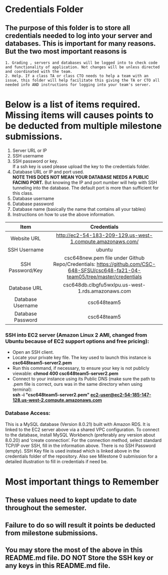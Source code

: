 # Credentials Folder

## The purpose of this folder is to store all credentials needed to log into your server and databases. This is important for many reasons. But the two most important reasons is
    1. Grading , servers and databases will be logged into to check code and functionality of application. Not changes will be unless directed and coordinated with the team.
    2. Help. If a class TA or class CTO needs to help a team with an issue, this folder will help facilitate this giving the TA or CTO all needed info AND instructions for logging into your team's server. 


# Below is a list of items required. Missing items will causes points to be deducted from multiple milestone submissions.

1. Server URL or IP
2. SSH username
3. SSH password or key.
    <br> If a ssh key is used please upload the key to the credentials folder.
4. Database URL or IP and port used.
    <br><strong> NOTE THIS DOES NOT MEAN YOUR DATABASE NEEDS A PUBLIC FACING PORT.</strong> But knowing the IP and port number will help with SSH tunneling into the database. The default port is more than sufficient for this class.
5. Database username
6. Database password
7. Database name (basically the name that contains all your tables)
8. Instructions on how to use the above information.


|     Item     | Credentials     |
|    :---:         |     :---:     |
|  Website URL | http://ec2-54-183-209-129.us-west-1.compute.amazonaws.com/ |
| SSH Username | ubuntu |
| SSH Password/Key | csc648new.pem file under Github Repo/Credentials: https://github.com/CSC-648-SFSU/csc648-fa21-04-team05/tree/master/credentials |
|Database URL | csc648db.clbgfu5wxlpu.us-west-1.rds.amazonaws.com |
| Database Username | csc648team5 |
|Database Password  | csc648team5 |


### SSH into EC2 server (Amazon Linux 2 AMI, changed from Ubuntu because of EC2 support options and free pricing):

- Open an SSH client.
- Locate your private key file. The key used to launch this instance is **csc648team5-server2.pem**
- Run this command, if necessary, to ensure your key is not publicly viewable: **chmod 400 csc648team5-server2.pem**
- Connect to your instance using its Public DNS (make sure the path to .pem file is correct, ours was in the same directory when using terminal):  
**ssh -i "csc648team5-server2.pem" ec2-user@ec2-54-185-147-128.us-west-2.compute.amazonaws.com**


### Database Access:
This is a MySQL database (Version ​​8.0.21) built with Amazon RDS. It is linked to the EC2 server above via a shared VPC configuration. To connect to the database, install MySQL Workbench (preferably any version about 8.0.20) and ‘create connection’. For the connection method, select standard TCP/IP over SSH, fill in the information above. There is no SSH Password (empty). SSH Key file is used instead which is linked above in the credentials folder of the repository. Also see Milestone 0 submission for a detailed illustration to fill in credentials if need be.








# Most important things to Remember
## These values need to kept update to date throughout the semester. <br>
## <strong>Failure to do so will result it points be deducted from milestone submissions.</strong><br>
## You may store the most of the above in this README.md file. DO NOT Store the SSH key or any keys in this README.md file.
